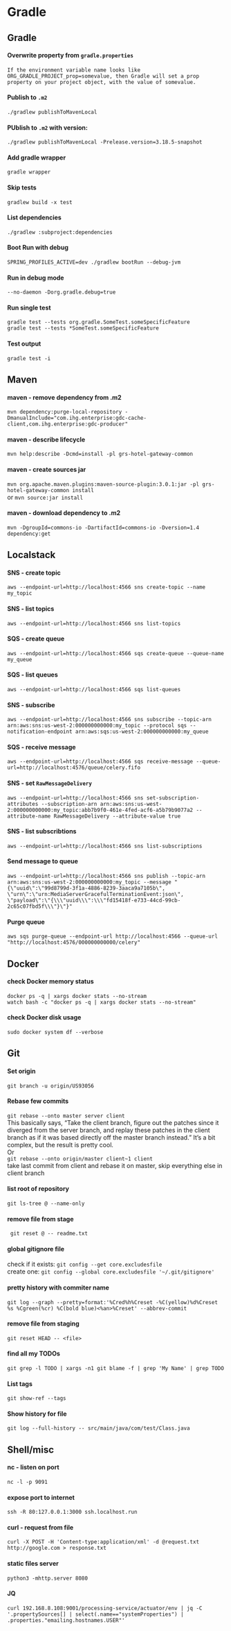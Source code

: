 # Gradle

## Gradle

#### Overwrite property from `gradle.properties`
`If the environment variable name looks like ORG_GRADLE_PROJECT_prop=somevalue, then Gradle will set a prop property on your project object, with the value of somevalue.`

#### Publish to `.m2`
`./gradlew publishToMavenLocal`

#### PUblish to `.m2` with version:
`./gradlew publishToMavenLocal -Prelease.version=3.18.5-snapshot`

#### Add gradle wrapper
`gradle wrapper`

#### Skip tests
`gradlew build -x test`

#### List dependencies
`./gradlew :subproject:dependencies`

#### Boot Run with debug
`SPRING_PROFILES_ACTIVE=dev ./gradlew bootRun --debug-jvm`

#### Run in debug mode
`--no-daemon -Dorg.gradle.debug=true`

#### Run single test
`gradle test --tests org.gradle.SomeTest.someSpecificFeature`  
`gradle test --tests *SomeTest.someSpecificFeature`

#### Test output
`gradle test -i`


## Maven

#### maven - remove dependency from .m2
`mvn dependency:purge-local-repository -DmanualInclude="com.ihg.enterprise:gdc-cache-client,com.ihg.enterprise:gdc-producer"`

#### maven - describe lifecycle
`mvn help:describe -Dcmd=install -pl grs-hotel-gateway-common`

#### maven - create sources jar
`mvn org.apache.maven.plugins:maven-source-plugin:3.0.1:jar -pl grs-hotel-gateway-common install`  
or
`mvn source:jar install`

#### maven - download dependency to .m2
`mvn -DgroupId=commons-io -DartifactId=commons-io -Dversion=1.4 dependency:get`

## Localstack

#### SNS - create topic
`aws --endpoint-url=http://localhost:4566 sns create-topic --name my_topic`

#### SNS - list topics
`aws --endpoint-url=http://localhost:4566 sns list-topics`

#### SQS - create queue
`aws --endpoint-url=http://localhost:4566 sqs create-queue --queue-name my_queue`

#### SQS - list queues
`aws --endpoint-url=http://localhost:4566 sqs list-queues`

#### SNS - subscribe
`aws --endpoint-url=http://localhost:4566 sns subscribe --topic-arn arn:aws:sns:us-west-2:000000000000:my_topic --protocol sqs --notification-endpoint arn:aws:sqs:us-west-2:000000000000:my_queue`

#### SQS - receive message
`aws --endpoint-url=http://localhost:4566 sqs receive-message --queue-url=http://localhost:4576/queue/celery.fifo`

#### SNS - set `RawMessageDelivery`
`aws --endpoint-url=http://localhost:4566 sns set-subscription-attributes --subscription-arn arn:aws:sns:us-west-2:000000000000:my_topic:abb7b9f0-461e-4fed-acf6-a5b79b9077a2 --attribute-name RawMessageDelivery --attribute-value true`

#### SNS - list subscribtions
`aws --endpoint-url=http://localhost:4566 sns list-subscriptions`

#### Send message to queue
`aws --endpoint-url=http://localhost:4566 sns publish --topic-arn arn:aws:sns:us-west-2:000000000000:my_topic --message "{\"uuid\":\"99d8799d-3f1a-4886-8239-3aaca9a7105b\", \"urn\":\"urn:MediaServerGracefulTerminationEvent:json\", \"payload\":\"{\\\"uuid\\\":\\\"fd15418f-e733-44cd-99cb-2c65c07fbd5f\\\"}\"}"`

#### Purge queue
`aws sqs purge-queue --endpoint-url http://localhost:4566 --queue-url "http://localhost:4576/000000000000/celery"`


## Docker

#### check Docker memory status
`docker ps -q | xargs docker stats --no-stream`  
`watch bash -c "docker ps -q | xargs docker stats --no-stream"`

#### check Docker disk usage
`sudo docker system df --verbose`

## Git

#### Set origin
`git branch -u origin/US93056`

#### Rebase few commits
`git rebase --onto master server client`  
This basically says, “Take the client branch, figure out the patches since it diverged from the server branch, and replay these patches in the client branch as if it was based directly off the master branch instead.” It’s a bit complex, but the result is pretty cool.  
Or  
`git rebase --onto origin/master client~1 client`  
take last commit from client and rebase it on master, skip everything else in client branch

#### list root of repository
`git ls-tree @ --name-only`

#### remove file from stage
` git reset @ -- readme.txt`

#### global gitignore file
check if it exists: 
`git config --get core.excludesfile`  
create one: 
`git config --global core.excludesfile '~/.git/gitignore'`

#### pretty history with commiter name
`git log --graph --pretty=format:'%Cred%h%Creset -%C(yellow)%d%Creset %s %Cgreen(%cr) %C(bold blue)<%an>%Creset' --abbrev-commit`

#### remove file from staging
`git reset HEAD -- <file>`

#### find all my TODOs
`git grep -l TODO | xargs -n1 git blame -f | grep 'My Name' | grep TODO`

#### List tags
`git show-ref --tags`

#### Show history for file
`git log --full-history -- src/main/java/com/test/Class.java`


## Shell/misc

#### nc - listen on port
`nc -l -p 9091`
  
#### expose port to internet
`ssh -R 80:127.0.0.1:3000 ssh.localhost.run`

#### curl - request from file
`curl -X POST -H 'Content-type:application/xml' -d @request.txt http://google.com > response.txt`

#### static files server
`python3 -mhttp.server 8080`

#### JQ
`curl 192.168.8.108:9001/processing-service/actuator/env | jq -C '.propertySources[] | select(.name=="systemProperties") | .properties."emailing.hostnames.USER"'`
